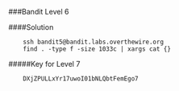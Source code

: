 ###Bandit Level 6

####Solution
```
	ssh bandit5@bandit.labs.overthewire.org
	find . -type f -size 1033c | xargs cat {}
```


#####Key for Level 7
```
	DXjZPULLxYr17uwoI01bNLQbtFemEgo7
```
